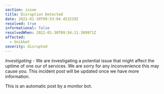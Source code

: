 ```yaml
---
section: issue
title: Disruption Detected
date: 2022-01-30T09:53:04.453219Z
resolved: true
informational: false
resolvedWhen: 2022-01-30T09:54:11.389971Z
affected:
  - Snikket
severity: disrupted
---
```

*Investigating* - We are investigating a potential issue that might affect the uptime of one our of services. We are sorry for any inconvenience this may cause you. This incident post will be updated once we have more information.

This is an automatic post by a monitor bot.
        